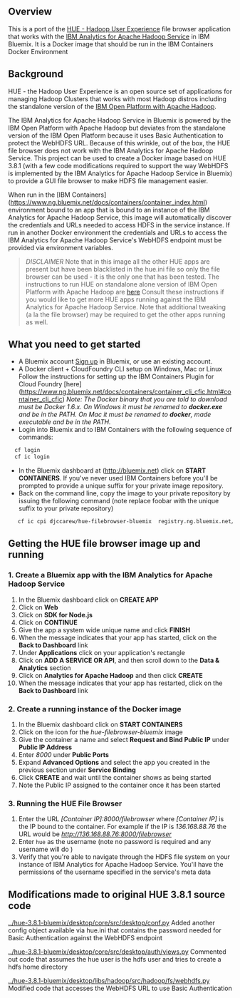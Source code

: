 ## Overview

This is a port of the [HUE - Hadoop User Experience](http://gethue.com) file browser application that works with
the [IBM Analytics for Apache Hadoop Service](https://www.ng.bluemix.net/docs/services/AnalyticsforHadoop/index.html) in IBM Bluemix. It is a Docker image that should be
run in the IBM Containers Docker Environment 

## Background

HUE - the Hadoop User Experience is an open source set of applications for managing Hadoop Clusters that works with most Hadoop distros 
including the standalone version of the  [IBM Open Platform with Apache Hadoop](http://www-03.ibm.com/software/products/en/ibm-open-platform-with-apache-hadoop).

The IBM Analytics for Apache Hadoop Service in Bluemix is powered by the IBM Open Platform with Apache Hadoop  but deviates from
the standalone version of the IBM Open Platform because it uses Basic Authentication to protect the  WebHDFS URL. Because of this wrinkle, out of the box, the HUE file browser does
not work with the IBM Analytics for Apache Hadoop Service. This project can be used to create a Docker image based on HUE 3.8.1 (with a few code modifications required
to support the way  WebHDFS is implemented by the IBM Analytics for Apache Hadoop Service in Bluemix) to provide a GUI file browser to make HDFS file management easier.

When run in the [IBM Containers] (https://www.ng.bluemix.net/docs/containers/container_index.html) environment bound to an app that is bound to an instance of the
IBM Analytics for Apache Hadoop Service, this image will automatically discover the credentials and URLs needed to access HDFS in the service instance. If run in
another Docker environment the credentials and URLs to access the IBM Analytics for Apache Hadoop Service's WebHDFS endpoint must be provided via environment variables.

> *DISCLAIMER* 
> Note that in this image all the other HUE apps are present but have been blacklisted in the hue.ini 
> file so only the file browser can be used - it is the only one that  has been tested. 
> The instructions to run HUE on standalone alone version of IBM Open Platform with Apache Hadoop are [here](https://developer.ibm.com/hadoop/blog/2015/06/02/deploying-hue-on-ibm-biginsights/)
> Consult  these instructions if you would like to get more HUE apps running against the IBM Analytics for Apache Hadoop Service.
> Note that additional tweaking (a la the file browser) may be required to get the other apps running as well. 


## What you need to get started

- A Bluemix account 
    [Sign up](https://console.ng.bluemix.net/?cm_mmc=IBMEcoDWW-_-IIC-_-BluemixDay-_-BluemixDayAAAWebpage) in Bluemix, or use an existing account.
- A Docker client + CloudFoundry CLI setup on Windows, Mac or Linux 
   Follow the instructions for setting up the IBM Containers Plugin for  Cloud Foundry [here] (https://www.ng.bluemix.net/docs/containers/container_cli_cfic.html#container_cli_cfic)
   *Note: The Docker binary that you are told to download must be Docker 1.6.x. On Windows it must be renamed to **docker.exe** and be in the PATH. On Mac it must be renamed to **docker**, made executable and be in the PATH.*
- Login into Bluemix and to IBM Containers  with the following sequence of commands:
```sh
  cf login
  cf ic login
```
- In the Bluemix dashboard at (http://bluemix.net) click on **START CONTAINERS**. If you've never used IBM Containers before you'll be prompted to provide a unique suffix for 
your private image repository.
- Back on the command line,  copy the image to your private repository by issuing the following command   (note replace foobar with the unique suffix to your private repository)
```sh
   cf ic cpi djccarew/hue-filebrowser-bluemix  registry.ng.bluemix.net/foobar/hue-filebrowser-bluemix
```

## Getting the HUE file browser image  up and running

### 1. Create a Bluemix app with the IBM Analytics for Apache Hadoop Service

  1. In the Bluemix dashboard click on **CREATE APP**
  2. Click on **Web**
  3. Click on **SDK for Node.js**
  4. Click on **CONTINUE**
  5. Give the app a system wide unique name and click **FINISH**
  6. When the message indicates that your app has started, click on the **Back to Dashboard** link 
  7. Under **Applications** click on your application's rectangle
  8. Click on **ADD A SERVICE OR API**, and then scroll down to the **Data & Analytics** section
  9. Click on **Analytics for Apache Hadoop** and then click **CREATE**
  10. When the message indicates that your app has restarted, click on the **Back to Dashboard** link 

### 2. Create a running instance of the Docker image
  1. In the Bluemix dashboard click on **START CONTAINERS**
  2. Click on the icon for the *hue-filebrowser-bluemix* image
  3. Give the container a name and select **Request and Bind Public IP** under **Public IP Address**
  4. Enter *8000* under **Public Ports**
  5. Expand **Advanced Options** and select the app you created in the previous section under **Service Binding**
  6. Click **CREATE** and wait until the container shows as being started
  7. Note the Public IP assigned to the container once it has been started

### 3. Running the HUE File Browser
  1. Enter the URL *[Container IP]:8000/filebrowser* where *[Container IP]* is the IP bound  to the  container. For example if the IP is *136.168.88.76* the URL would be *http://136.168.88.76:8000/filebrowser* 
  2. Enter `hue` as the username (note no password is required and any username will do )
  3. Verify that you're able to navigate through the HDFS file system on your instance of IBM Analytics for Apache Hadoop Service. You'll have the permissions of the username specified in the service's meta data 

## Modifications made to original HUE 3.8.1 source code
[../hue-3.8.1-bluemix/desktop/core/src/desktop/conf.py](https://raw.githubusercontent.com/ibmecod/bluemix-hue-filebrowser/master/hue-3.8.1-bluemix/desktop/core/src/desktop/conf.py)
Added another config object available via hue.ini that contains the password needed for Basic Authentication against the WebHDFS endpoint

[../hue-3.8.1-bluemix/desktop/core/src/desktop/auth/views.py](https://raw.githubusercontent.com/ibmecod/bluemix-hue-filebrowser/master/hue-3.8.1-bluemix/desktop/core/src/desktop/auth/views.py)
Commented out code that assumes the hue user is the hdfs user and tries to create a hdfs home directory 

[../hue-3.8.1-bluemix/desktop/libs/hadoop/src/hadoop/fs/webhdfs.py](https://raw.githubusercontent.com/ibmecod/bluemix-hue-filebrowser/master/hue-3.8.1-bluemix/desktop/libs/hadoop/src/hadoop/fs/webhdfs.py)
Modified code that accesses the WebHDFS URL to use Basic Authentication

